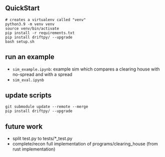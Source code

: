 ## QuickStart

```
# creates a virtualenv called "venv"
python3.9 -m venv venv
source venv/bin/activate
pip install -r requirements.txt
pip install driftpy/ --upgrade
bash setup.sh 
```

## run an example 

- `sim_example.ipynb`: example sim which compares a clearing house with no-spread and with a spread 
- `sim_eval.ipynb`

## update scripts

```
git submodule update --remote --merge
pip install driftpy/ --upgrade
```


## future work
- split test.py to tests/*_test.py
- complete/recon full implementation of programs/clearing_house (from rust implementation)

